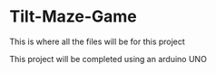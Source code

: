 # Tilt-Maze-Game
This is where all the files will be for this project



This project will be completed using an arduino UNO
